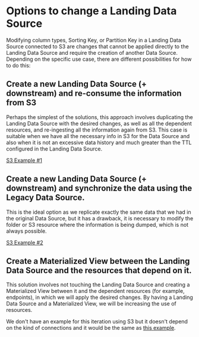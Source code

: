 # Options to change a Landing Data Source

Modifying column types, Sorting Key, or Partition Key in a Landing Data Source connected to S3 are changes that cannot be applied directly to the Landing Data Source and require the creation of another Data Source. Depending on the specific use case, there are different possibilities for how to do this:

## Create a new Landing Data Source (+ downstream) and re-consume the information from S3

Perhaps the simplest of the solutions, this approach involves duplicating the Landing Data Source with the desired changes, as well as all the dependent resources, and re-ingesting all the information again from S3. This case is suitable when we have all the necessary info in S3 for the Data Source and also when it is not an excessive data history and much greater than the TTL configured in the Landing Data Source.

[S3 Example #1](./change_sorting_key_to_s3_data_source_with_reingestion)


## Create a new Landing Data Source (+ downstream) and synchronize the data using the Legacy Data Source.

This is the ideal option as we replicate exactly the same data that we had in the original Data Source, but it has a drawback, it is necessary to modify the folder or S3 resource where the information is being dumped, which is not always possible.

[S3 Example #2](./change_sorting_key_to_s3_data_source)

## Create a Materialized View between the Landing Data Source and the resources that depend on it.

This solution involves not touching the Landing Data Source and creating a Materialized View between it and the dependent resources (for example, endpoints), in which we will apply the desired changes. By having a Landing Data Source and a Materialized View, we will be increasing the use of resources.

We don't have an example for this iteration using S3 but it doesn't depend on the kind of connections and it would be the same as [this example](./change_sorting_key_to_kafka_data_source).